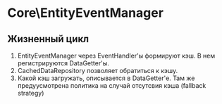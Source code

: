 # Core\EntityEventManager

## Жизненный цикл

1. EntityEventManager через EventHandler'ы формируют кэш. В нем регистрируются DataGetter'ы.
2. CachedDataRepository позволяет обратиться к кэшу.
3. Какой кэш загружать, описывается в DataGetter'е. Там же предуусмотрена политика на случай 
отсутсвия кэша (fallback strategy)